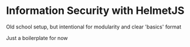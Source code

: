 # Information Security with HelmetJS

Old school setup, but intentional for modularity and clear 'basics' format

Just a boilerplate for now
